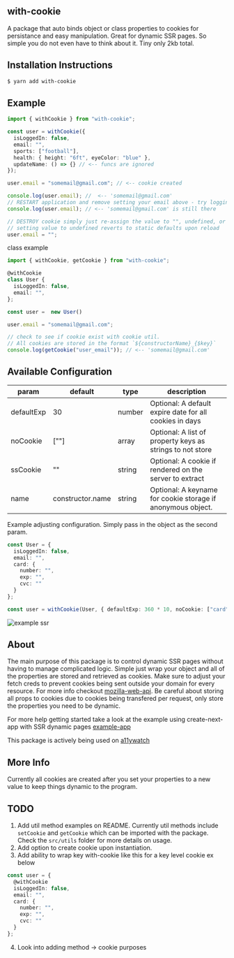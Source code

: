 ## with-cookie

A package that auto binds object or class properties to cookies for persistance and easy manipulation. Great for dynamic SSR pages. So simple you do not even have to think about it. Tiny only 2kb total.

## Installation Instructions

```bash
$ yarn add with-cookie
```

## Example

```typescript
import { withCookie } from "with-cookie";

const user = withCookie({
  isLoggedIn: false,
  email: "",
  sports: ["football"],
  health: { height: "6ft", eyeColor: "blue" },
  updateName: () => {} // <-- funcs are ignored
});

user.email = "somemail@gmail.com"; // <-- cookie created

console.log(user.email); //  <-- 'somemail@gmail.com'
// RESTART application and remove setting your email above - try logging the same property
console.log(user.email); // <-- 'somemail@gmail.com' is still there

// DESTROY cookie simply just re-assign the value to "", undefined, or delete obj.key.
// setting value to undefined reverts to static defaults upon reload
user.email = "";
```

class example

```typescript
import { withCookie, getCookie } from "with-cookie";

@withCookie
class User {
  isLoggedIn: false,
  email: "",
};

const user =  new User()

user.email = "somemail@gmail.com";

// check to see if cookie exist with cookie util.
// All cookies are stored in the format `${constructorName}_{$key}`
console.log(getCookie("user_email")); // <-- 'somemail@gmail.com'

```

## Available Configuration

| param      | default          | type   | description                                                 |
| ---------- | ---------------- | ------ | ----------------------------------------------------------- |
| defaultExp | 30               | number | Optional: A default expire date for all cookies in days     |
| noCookie   | [""]             | array  | Optional: A list of property keys as strings to not store   |
| ssCookie   | ""               | string | Optional: A cookie if rendered on the server to extract     |
| name       | constructor.name | string | Optional: A keyname for cookie storage if anonymous object. |

Example adjusting configuration. Simply pass in the object as the second param.

```typescript
const User = {
  isLoggedIn: false,
  email: "",
  card: {
    number: "",
    exp: "",
    cvc: ""
  }
};

const user = withCookie(User, { defaultExp: 360 * 10, noCookie: ["card"] });
```

![example ssr](https://j.gifs.com/ZYDEZv.gif)

## About

The main purpose of this package is to control dynamic SSR pages without having to manage complicated logic. Simple just wrap your object and all of the properties are stored and retrieved as cookies. Make sure to adjust your fetch creds to prevent cookies being sent outside your domain for every resource. For more info checkout [mozilla-web-api](https://developer.mozilla.org/en-US/docs/Web/API/WindowOrWorkerGlobalScope/fetch#Parameters). Be careful about storing all props to cookies due to cookies being transfered per request, only store the properties you need to be dynamic.

For more help getting started take a look at the example using create-next-app with SSR dynamic pages [example-app](https://github.com/A11yWatch/with-cookie-example)

This package is actively being used on [a11ywatch](https://www.a11ywatch.com)

## More Info

Currently all cookies are created after you set your properties to a new value to keep things dynamic to the program.

## TODO

1. Add util method examples on README. Currently util methods include `setCookie` and `getCookie` which can be imported with the package. Check the `src/utils` folder for more details on usage.
2. Add option to create cookie upon instantiation.
3. Add ability to wrap key with-cookie like this for a key level cookie ex below

```typescript
const user = {
  @withCookie
  isLoggedIn: false,
  email: "",
  card: {
    number: "",
    exp: "",
    cvc: ""
  }
};

```

4. Look into adding method -> cookie purposes
